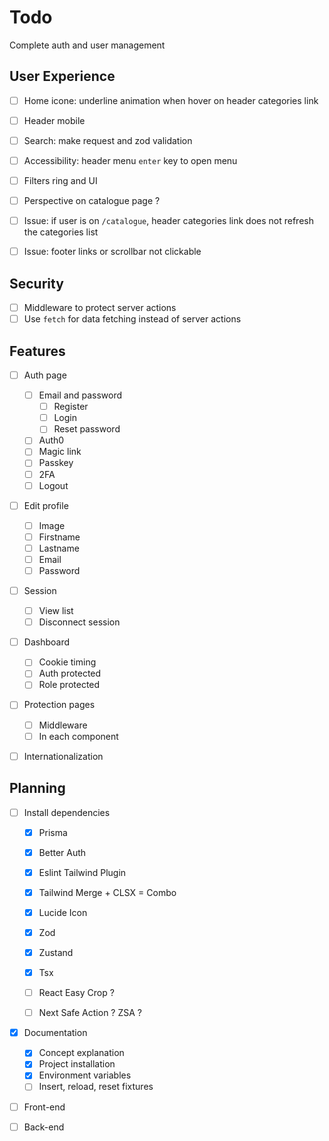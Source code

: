 # Todo

Complete auth and user management

## User Experience

- [ ] Home icone: underline animation when hover on header categories link
- [ ] Header mobile
- [ ] Search: make request and zod validation
- [ ] Accessibility: header menu `enter` key to open menu
- [ ] Filters ring and UI
- [ ] Perspective on catalogue page ?

- [ ] Issue: if user is on `/catalogue`, header categories link does not refresh the categories list
- [ ] Issue: footer links or scrollbar not clickable

## Security

- [ ] Middleware to protect server actions
- [ ] Use `fetch` for data fetching instead of server actions

## Features

- [ ] Auth page

    - [ ] Email and password
        - [ ] Register
        - [ ] Login
        - [ ] Reset password
    - [ ] Auth0
    - [ ] Magic link
    - [ ] Passkey
    - [ ] 2FA
    - [ ] Logout

- [ ] Edit profile

    - [ ] Image
    - [ ] Firstname
    - [ ] Lastname
    - [ ] Email
    - [ ] Password

- [ ] Session

    - [ ] View list
    - [ ] Disconnect session

- [ ] Dashboard

    - [ ] Cookie timing
    - [ ] Auth protected
    - [ ] Role protected

- [ ] Protection pages

    - [ ] Middleware
    - [ ] In each component

- [ ] Internationalization

## Planning

- [ ] Install dependencies

    - [x] Prisma
    - [x] Better Auth
    - [x] Eslint Tailwind Plugin
    - [x] Tailwind Merge + CLSX = Combo
    - [x] Lucide Icon
    - [x] Zod
    - [x] Zustand
    - [x] Tsx

    - [ ] React Easy Crop ?
    - [ ] Next Safe Action ? ZSA ?

- [x] Documentation

    - [x] Concept explanation
    - [x] Project installation
    - [x] Environment variables
    - [ ] Insert, reload, reset fixtures

- [ ] Front-end

- [ ] Back-end
